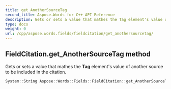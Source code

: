 ```yaml
---
title: get_AnotherSourceTag
second_title: Aspose.Words for C++ API Reference
description: Gets or sets a value that mathes the Tag element's value of another source to be included in the citation. 
type: docs
weight: 0
url: /cpp/aspose.words.fields/fieldcitation/get_anothersourcetag/
---
```

## FieldCitation.get_AnotherSourceTag method


Gets or sets a value that mathes the **Tag** element's value of another source to be included in the citation.

```cpp
System::String Aspose::Words::Fields::FieldCitation::get_AnotherSourceTag()
```

